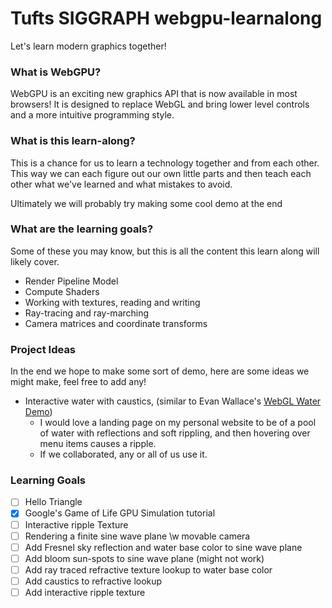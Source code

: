 # Tufts SIGGRAPH webgpu-learnalong

Let's learn modern graphics together!

### What is WebGPU?

WebGPU is an exciting new graphics API that is now available in most browsers! It is designed to replace WebGL and bring lower level controls and a more intuitive programming style.

### What is this learn-along?

This is a chance for us to learn a technology together and from each other. This way we can each figure out our own little parts and then teach each other what we've learned and what mistakes to avoid.

Ultimately we will probably try making some cool demo at the end

### What are the learning goals?

Some of these you may know, but this is all the content this learn along will likely cover.

- Render Pipeline Model
- Compute Shaders
- Working with textures, reading and writing
- Ray-tracing and ray-marching
- Camera matrices and coordinate transforms

### Project Ideas

In the end we hope to make some sort of demo, here are some ideas we might make, feel free to add any!

- Interactive water with caustics, (similar to Evan Wallace's [WebGL Water Demo](https://madebyevan.com/webgl-water/))
   - I would love a landing page on my personal website to be of a pool of water with reflections and soft rippling, and then hovering over menu items causes a ripple.
   - If we collaborated, any or all of us use it.

### Learning Goals

- [ ] Hello Triangle
- [x] Google's Game of Life GPU Simulation tutorial
- [ ] Interactive ripple Texture
- [ ] Rendering a finite sine wave plane \w movable camera
- [ ] Add Fresnel sky reflection and water base color to sine wave plane
- [ ] Add bloom sun-spots to sine wave plane (might not work)
- [ ] Add ray traced refractive texture lookup to water base color
- [ ] Add caustics to refractive lookup
- [ ] Add interactive ripple texture
